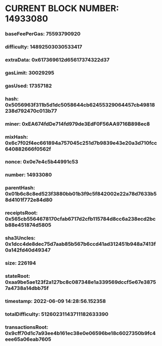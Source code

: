 # CURRENT BLOCK NUMBER: 14933080

### baseFeePerGas: 75593790920
### difficulty: 14892503030533417
### extraData: 0x617369612d65617374322d37
### gasLimit: 30029295
### gasUsed: 17357182
### hash: 0x5056963f311b5d1dc5058644cb62455329064457cb49818238d792470c013b77
### miner: 0xEA674fdDe714fd979de3EdF0F56AA9716B898ec8
### mixHash: 0x6c7f02f4ec661894a757045c251d7b9839e43e20a3d710fcc640882666f0562f
### nonce: 0x0e7e4c5b44991c53
### number: 14933080
### parentHash: 0x01b6c8c8ed523f3880bb01b3f9c5f842002e22a78d7633b58d4101f772e84d80
### receiptsRoot: 0x565cb5564678170cfab6717d2cfb115784d8cc6a238ecd2bcb88e451874d5805
### sha3Uncles: 0x1dcc4de8dec75d7aab85b567b6ccd41ad312451b948a7413f0a142fd40d49347
### size: 226194
### stateRoot: 0xaa9be5ae123f2a127bc8c087348e1a339569dccf5e67e38757a4738a14dbb75f
### timestamp: 2022-06-09 14:28:56.152358
### totalDifficulty: 51260231143711182633390
### transactionsRoot: 0x9cff70d1c7a93ee4b161ec38e0e06596be18c6027350b9fc4eee65a06eab7605
